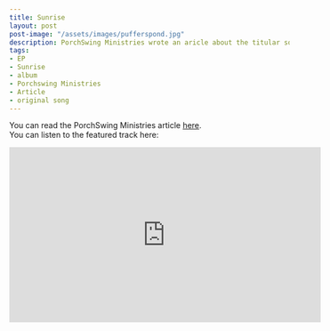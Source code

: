 ```yaml
---
title: Sunrise
layout: post
post-image: "/assets/images/pufferspond.jpg"
description: PorchSwing Ministries wrote an aricle about the titular song on my first EP.
tags:
- EP
- Sunrise
- album
- Porchswing Ministries
- Article
- original song
---
```


You can read the PorchSwing Ministries article [here](https://www.porchswingministries.org/index.php/2021/10/12/sunrise-a-song-for-survivors/?fbclid=IwAR13jwOPEl6FQGHFqboJ0-WIBXokMGwBnZWRcz8c3Ki_m4Em5nettIwnD0Y). <br>
You can listen to the featured track here:<br>
<iframe width="560" height="315" src="https://www.youtube.com/embed/Ucny4k9bvPQ" title="YouTube video player" frameborder="0" allow="accelerometer; autoplay; clipboard-write; encrypted-media; gyroscope; picture-in-picture" allowfullscreen></iframe>
